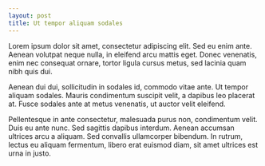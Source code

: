 ```yaml
---
layout: post
title: Ut tempor aliquam sodales
---
```


Lorem ipsum dolor sit amet, consectetur adipiscing elit. Sed eu enim ante. Aenean volutpat neque nulla, in eleifend arcu mattis eget. Donec venenatis, enim nec consequat ornare, tortor ligula cursus metus, sed lacinia quam nibh quis dui. 

Aenean dui dui, sollicitudin in sodales id, commodo vitae ante. Ut tempor aliquam sodales. Mauris condimentum suscipit velit, a dapibus leo placerat at. Fusce sodales ante at metus venenatis, ut auctor velit eleifend. 

Pellentesque in ante consectetur, malesuada purus non, condimentum velit. Duis eu ante nunc. Sed sagittis dapibus interdum. Aenean accumsan ultrices arcu a aliquam. Sed convallis ullamcorper bibendum. In rutrum, lectus eu aliquam fermentum, libero erat euismod diam, sit amet ultrices est urna in justo.
